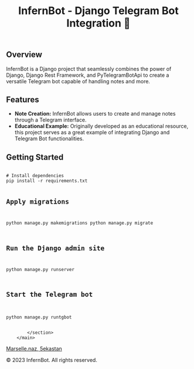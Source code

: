 <div class="container">
        <header>
            <h1>InfernBot - Django Telegram Bot Integration 🤖</h1>
        </header>

<main> 
            <section>
                <h2>Overview</h2>  
                <p>
                    InfernBot is a Django project that seamlessly combines the power of Django, Django Rest Framework, and
                    PyTelegramBotApi to create a versatile Telegram bot capable of handling notes and more.
                </p>
            </section>

<section>
                <h2>Features</h2>
                <ul>
                    <li><strong>Note Creation:</strong> InfernBot allows users to create and manage notes through a Telegram
                        interface.</li>
                    <li><strong>Educational Example:</strong> Originally developed as an educational resource, this project
                        serves as a great example of integrating Django and Telegram Bot functionalities.</li>
                </ul>
            </section>

<section class="installation">
    <h2>Getting Started</h2>
    <pre>
<code>
# Install dependencies
pip install -r requirements.txt

# Apply migrations
python manage.py makemigrations
python manage.py migrate

# Run the Django admin site
python manage.py runserver

# Start the Telegram bot
python manage.py runtgbot
</code>
                </pre>

            </section>
        </main>

<footer>
            <a href="https://instagram.com/marselle.naz">Marselle.naz, </a>
            <a href="https://instagram.com/5ekastan">5ekastan</a>
            <p>&copy; 2023 InfernBot. All rights reserved.</p>
        </footer>
    </div>

</body>

</html>
